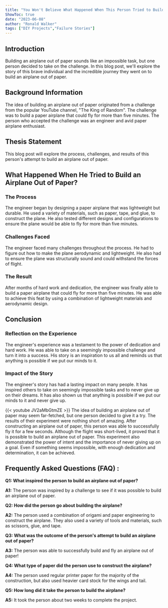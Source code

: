 ```yaml
---
title: "You Won't Believe What Happened When This Person Tried to Build an Airplane Out of Paper!"
ShowToc: true 
date: "2023-06-08"
author: "Ronald Walker" 
tags: ["DIY Projects","Failure Stories"]
---
```

## Introduction

Building an airplane out of paper sounds like an impossible task, but one person decided to take on the challenge. In this blog post, we'll explore the story of this brave individual and the incredible journey they went on to build an airplane out of paper.

## Background Information

The idea of building an airplane out of paper originated from a challenge from the popular YouTube channel, "The King of Random". The challenge was to build a paper airplane that could fly for more than five minutes. The person who accepted the challenge was an engineer and avid paper airplane enthusiast.

## Thesis Statement

This blog post will explore the process, challenges, and results of this person's attempt to build an airplane out of paper.

## What Happened When He Tried to Build an Airplane Out of Paper?

### The Process

The engineer began by designing a paper airplane that was lightweight but durable. He used a variety of materials, such as paper, tape, and glue, to construct the plane. He also tested different designs and configurations to ensure the plane would be able to fly for more than five minutes.

### Challenges Faced

The engineer faced many challenges throughout the process. He had to figure out how to make the plane aerodynamic and lightweight. He also had to ensure the plane was structurally sound and could withstand the forces of flight.

### The Result

After months of hard work and dedication, the engineer was finally able to build a paper airplane that could fly for more than five minutes. He was able to achieve this feat by using a combination of lightweight materials and aerodynamic design.

## Conclusion

### Reflection on the Experience

The engineer's experience was a testament to the power of dedication and hard work. He was able to take on a seemingly impossible challenge and turn it into a success. His story is an inspiration to us all and reminds us that anything is possible if we put our minds to it.

### Impact of the Story

The engineer's story has had a lasting impact on many people. It has inspired others to take on seemingly impossible tasks and to never give up on their dreams. It has also shown us that anything is possible if we put our minds to it and never give up.

{{< youtube JV2aMbGtmZE >}} 
The idea of building an airplane out of paper may seem far-fetched, but one person decided to give it a try. The results of their experiment were nothing short of amazing. After constructing an airplane out of paper, this person was able to successfully fly it for a few seconds. Although the flight was short-lived, it proved that it is possible to build an airplane out of paper. This experiment also demonstrated the power of intent and the importance of never giving up on a goal. Even if something seems impossible, with enough dedication and determination, it can be achieved.

## Frequently Asked Questions (FAQ) :
**Q1: What inspired the person to build an airplane out of paper?**

**A1:** The person was inspired by a challenge to see if it was possible to build an airplane out of paper.

**Q2: How did the person go about building the airplane?**

**A2:** The person used a combination of origami and paper engineering to construct the airplane. They also used a variety of tools and materials, such as scissors, glue, and tape.

**Q3: What was the outcome of the person's attempt to build an airplane out of paper?**

**A3:** The person was able to successfully build and fly an airplane out of paper!

**Q4: What type of paper did the person use to construct the airplane?**

**A4:** The person used regular printer paper for the majority of the construction, but also used heavier card stock for the wings and tail.

**Q5: How long did it take the person to build the airplane?**

**A5:** It took the person about two weeks to complete the project.





